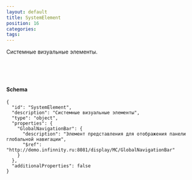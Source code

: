 ```yaml
---
layout: default
title: SystemElement
position: 16
categories: 
tags: 
---
```


Системные визуальные элементы.

   



   

#### Schema

```
{
  "id": "SystemElement",
  "description": "Системные визуальные элементы",
  "type": "object",
  "properties": {
    "GlobalNavigationBar": {
      "description": "Элемент представления для отображения панели глобальной навигации",
      "$ref": "http://demo.infinnity.ru:8081/display/MC/GlobalNavigationBar"
    }
  },
  "additionalProperties": false
}
```

 

 

